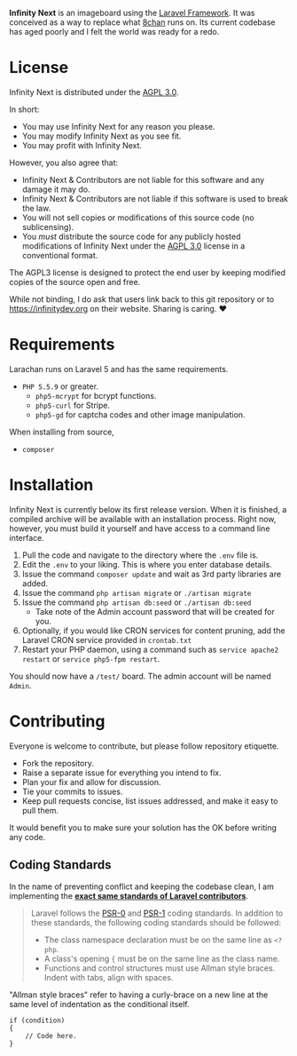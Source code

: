 **Infinity Next** is an imageboard using the [Laravel Framework](https://github.com/laravel/laravel). It was conceived as a way to replace what [8chan](https://8ch.net) runs on. Its current codebase has aged poorly and I felt the world was ready for a redo.

# License
Infinity Next is distributed under the [AGPL 3.0](http://choosealicense.com/licenses/agpl-3.0/).

In short:
* You may use Infinity Next for any reason you please.
* You may modify Infinity Next as you see fit.
* You may profit with Infinity Next.

However, you also agree that:
* Infinity Next & Contributors are not liable for this software and any damage it may do.
* Infinity Next & Contributors are not liable if this software is used to break the law.
* You will not sell copies or modifications of this source code (no sublicensing).
* You *must* distribute the source code for any publicly hosted modifications of Infinity Next under the [AGPL 3.0](http://choosealicense.com/licenses/agpl-3.0/) license in a conventional format.

The AGPL3 license is designed to protect the end user by keeping modified copies of the source open and free.

While not binding, I do ask that users link back to this git repository or to https://infinitydev.org on their website. Sharing is caring. ♥

# Requirements
Larachan runs on Laravel 5 and has the same requirements.

* `PHP 5.5.9` or greater.
  * `php5-mcrypt` for bcrypt functions.
  * `php5-curl` for Stripe.
  * `php5-gd` for captcha codes and other image manipulation.

When installing from source,
* `composer`

# Installation
Infinity Next is currently below its first release version. When it is finished, a compiled archive will be available with an installation process. Right now, however, you must build it yourself and have access to a command line interface.

1. Pull the code and navigate to the directory where the `.env` file is.
2. Edit the `.env` to your liking. This is where you enter database details.
3. Issue the command `composer update` and wait as 3rd party libraries are added.
4. Issue the command `php artisan migrate` or `./artisan migrate`
5. Issue the command `php artisan db:seed` or `./artisan db:seed`
    * Take note of the Admin account password that will be created for you.
6. Optionally, if you would like CRON services for content pruning, add the Laravel CRON service provided in `crontab.txt`
7. Restart your PHP daemon, using a command such as `service apache2 restart` or `service php5-fpm restart`.

You should now have a `/test/` board. The admin account will be named `Admin`.

# Contributing
Everyone is welcome to contribute, but please follow repository etiquette.

* Fork the repository.
* Raise a separate issue for everything you intend to fix.
* Plan your fix and allow for discussion.
* Tie your commits to issues.
* Keep pull requests concise, list issues addressed, and make it easy to pull them.

It would benefit you to make sure your solution has the OK before writing any code.

## Coding Standards
In the name of preventing conflict and keeping the codebase clean, I am implementing the **[exact same standards of Laravel contributors](http://laravel.com/docs/4.2/contributions#coding-style)**.

> Laravel follows the [PSR-0](https://github.com/php-fig/fig-standards/blob/master/accepted/PSR-0.md) and [PSR-1](https://github.com/php-fig/fig-standards/blob/master/accepted/PSR-1-basic-coding-standard.md) coding standards. In addition to these standards, the following coding standards should be followed:
>
> * The class namespace declaration must be on the same line as `<?php`.
> * A class's opening `{` must be on the same line as the class name.
> * Functions and control structures must use Allman style braces.
> Indent with tabs, align with spaces.

"Allman style braces" refer to having a curly-brace on a new line at the same level of indentation as the conditional itself.

```
if (condition)
{
	// Code here.
}
```
